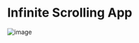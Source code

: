 # Infinite Scrolling App

![image](https://github.com/Ajay84sia/Mini-Projects/assets/98752820/913de7bb-6de9-4fb0-9d78-e3ce35ff3ad0)


